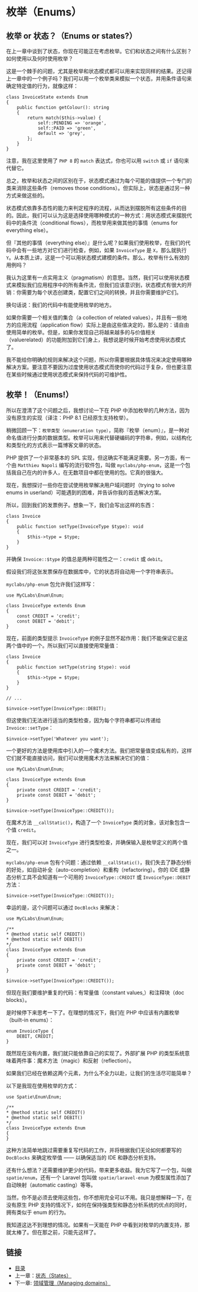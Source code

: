 # 枚举（Enums）

## 枚举 or 状态？（Enums or states?）

在上一章中谈到了状态，你现在可能正在考虑枚举。它们和状态之间有什么区别？如何使用以及何时使用枚举？

这是一个棘手的问题，尤其是枚举和状态模式都可以用来实现同样的结果。还记得上一章中的一个例子吗？我们可以用一个枚举类来模拟一个状态，并用条件语句来确定特定值的行为，就像这样：

```
class InvoiceState extends Enum
{
    public function getColour(): string
    {
        return match($this->value) {
            self::PENDING => 'orange',
            self::PAID => 'green',
            default => 'grey',
        };
    }
}
```

注意，我在这里使用了 `PHP 8` 的 `match` 表达式，你也可以用 `switch` 或 `if` 语句来代替它。

总之，枚举和状态之间的区别在于，状态模式通过为每个可能的值提供一个专门的类来消除这些条件（removes those conditions）。但实际上，状态是通过另一种方式来做这些的。

状态模式依靠多态性的能力来判定程序的流程，从而达到摆脱所有这些条件的目的。因此，我们可以认为这是选择使用哪种模式的一种方式：用状态模式来摆脱代码中的条件流（conditional flows），而枚举用来做其他的事情（enums for everything else）。

但『其他的事情（everything else）』是什么呢？如果我们使用枚举，在我们的代码中会有一些地方对它们进行检查，例如，如果 `InvoiceType` 是 `X`，那么就执行 `Y`。从本质上讲，这是一个可以用状态模式建模的条件。那么，枚举有什么有效的用例吗？

我认为这里有一点实用主义（pragmatism）的意思。当然，我们可以使用状态模式来模拟我们应用程序中的所有条件流，但我们应该意识到，状态模式有很大的开销：你需要为每个状态创建类，配置它们之间的转换，并且你需要维护它们。

换句话说：我们的代码中有能使用枚举的地方。

如果你需要一个相关值的集合（a collection of related values），并且有一些地方的应用流程（application flow）实际上是由这些值决定的，那么是的：请自由使用简单的枚举。但是，如果你发现自己将越来越多的与价值相关（valuerelated）的功能附加到它们身上，我想说是时候开始考虑使用状态模式了。

我不能给你明确的规则来解决这个问题，所以你需要根据具体情况来决定使用哪种解决方案。要注意不要因为过度使用状态模式而使你的代码过于复杂，但也要注意在某些时候通过使用状态模式来保持代码的可维护性。

## 枚举！（Enums!）

所以在澄清了这个问题之后，我想讨论一下在 PHP 中添加枚举的几种方法，因为没有原生的实现（译注：PHP 8.1 已经原生支持枚举）。

稍微回顾一下：`枚举类型（enumeration type）`，简称『枚举（enum）』，是一种对命名值进行分类的数据类型。枚举可以用来代替硬编码的字符串，例如，以结构化和类型化的方式表示一篇博客文章的状态。

PHP 提供了一个非常基本的 SPL 实现，但这确实不能满足需要。另一方面，有一个由 `Matthieu Napoli` 编写的流行软件包，叫做 `myclabs/php-enum`，这是一个包括我自己在内的许多人，在无数项目中都在使用的包。它真的很强大。

现在，我想探讨一些你在尝试使用枚举解决用户域问题时（trying to solve enums in userland）可能遇到的困难，并告诉你我的首选解决方案。

所以，回到我们的发票例子。想象一下，我们会写出这样的东西：

```
class Invoice
{
    public function setType(InvoiceType $type): void
    {
        $this->type = $type;
    }
}
```

并确保 `Invoice::$type` 的值总是两种可能性之一：`credit` 或 `debit`。

假设我们将这张发票保存在数据库中，它的状态将自动用一个字符串表示。

`myclabs/php-enum` 包允许我们这样写：

```
use MyCLabs\Enum\Enum;

class InvoiceType extends Enum
{
    const CREDIT = 'credit';
    const DEBIT = 'debit';
}
```

现在，前面的类型提示 `InvoiceType` 的例子显然不起作用：我们不能保证它是这两个值中的一个。所以我们可以直接使用常量值：

```
class Invoice
{
    public function setType(string $type): void
    {
        $this->type = $type;
    }
}

// ...

$invoice->setType(InvoiceType::DEBIT);
```

但这使我们无法进行适当的类型检查，因为每个字符串都可以传递给 `Invoice::setType`：

```
$invoice->setType('Whatever you want');
```

一个更好的方法是使用库中引入的一个魔术方法。我们把常量值变成私有的，这样它们就不能直接访问，我们可以使用魔术方法来解决它们的值：

```
use MyCLabs\Enum\Enum;

class InvoiceType extends Enum
{
    private const CREDIT = 'credit';
    private const DEBIT = 'debit';
}

$invoice->setType(InvoiceType::CREDIT());
```

在魔术方法 `__callStatic()`，构造了一个 `InvoiceType` 类的对象，该对象包含一个值 `credit`。

现在，我们可以对 `InvoiceType` 进行类型检查，并确保输入是枚举定义的两个值之一。

`myclabs/php-enum` 包有个问题：通过依赖 `__callStatic()`，我们失去了静态分析的好处，如自动补全（auto-completion）和重构（refactoring）。你的 IDE 或静态分析工具不会知道有一个可用的 `InvoiceType::CREDIT` 或 `InvoiceType::DEBIT` 方法：

```
$invoice->setType(InvoiceType::CREDIT());
```

幸运的是，这个问题可以通过 `DocBlocks` 来解决：

```
use MyCLabs\Enum\Enum;

/**
* @method static self CREDIT()
* @method static self DEBIT()
*/
class InvoiceType extends Enum
{
    private const CREDIT = 'credit';
    private const DEBIT = 'debit';
}

$invoice->setType(InvoiceType::CREDIT());
```

但现在我们要维护重复的代码：有常量值（constant values,）和注释块（doc blocks）。

是时候停下来思考一下了。在理想的情况下，我们在 PHP 中应该有内置枚举（built-in enums）：

```
enum InvoiceType {
    DEBIT, CREDIT;
}
```

既然现在没有内置，我们就只能依靠自己的实现了。外部扩展 PHP 的类型系统意味着两件事：魔术方法（magic）和反射（reflection）。

如果我们已经在依赖这两个元素，为什么不全力以赴，让我们的生活尽可能简单？

以下是我现在使用枚举的方式：

```
use Spatie\Enum\Enum;

/**
* @method static self CREDIT()
* @method static self DEBIT()
*/
class InvoiceType extends Enum
{
}
```

这种方法简单地跳过需要重复写代码的工作，并将根据我们无论如何都要写的 `DocBlocks` 来确定枚举值 —— 以确保适当的 IDE 和静态分析支持。

还有什么想法？还需要维护更少的代码，带来更多收益。我为它写了一个包，叫做 `spatie/enum`，还有一个 Laravel 包叫做 `spatie/laravel-enum` 为模型属性添加了自动映射（automatic casting）等等。

当然，你不是必须去使用这些包，你不想用完全可以不用。我只是想解释一下，在没有原生 PHP 支持的情况下，如何在保持强类型和静态分析系统的优点的同时，拥有类似于 enum 的行为。

我知道这达不到理想的情况。如果有一天能在 PHP 中看到对枚举的内置支持，那就太棒了。但在那之前，只能先这样了。

## 链接

- [目录](../README.md)
- 上一章：[状态（States）](0x05.md)
- 下一章: [领域管理（Managing domains）](0x07.md)
